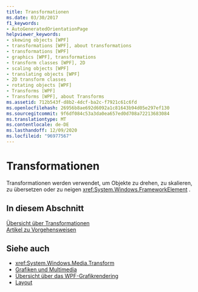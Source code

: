 ```yaml
---
title: Transformationen
ms.date: 03/30/2017
f1_keywords:
- AutoGeneratedOrientationPage
helpviewer_keywords:
- skewing objects [WPF]
- transformations [WPF], about transformations
- transformations [WPF]
- graphics [WPF], transformations
- transform classes [WPF], 2D
- scaling objects [WPF]
- translating objects [WPF]
- 2D transform classes
- rotating objects [WPF]
- Transforms [WPF]
- Transforms [WPF], about Transforms
ms.assetid: 712b543f-d8b2-4dcf-ba2c-f7921c61c6fd
ms.openlocfilehash: 26956b8ae692d6092a1c81643b94d05e297ef130
ms.sourcegitcommit: 9f6df084c53a3da0ea657ed0d708a72213683084
ms.translationtype: MT
ms.contentlocale: de-DE
ms.lasthandoff: 12/09/2020
ms.locfileid: "96977567"
---
```

# <a name="transformations"></a>Transformationen
Transformationen werden verwendet, um Objekte zu drehen, zu skalieren, zu übersetzen oder zu neigen <xref:System.Windows.FrameworkElement> .  
  
## <a name="in-this-section"></a>In diesem Abschnitt  
 [Übersicht über Transformationen](transforms-overview.md)  
 [Artikel zu Vorgehensweisen](transformations-how-to-topics.md)  
  
## <a name="see-also"></a>Siehe auch

- <xref:System.Windows.Media.Transform>
- [Grafiken und Multimedia](index.md)
- [Übersicht über das WPF-Grafikrendering](wpf-graphics-rendering-overview.md)
- [Layout](../advanced/layout.md)
